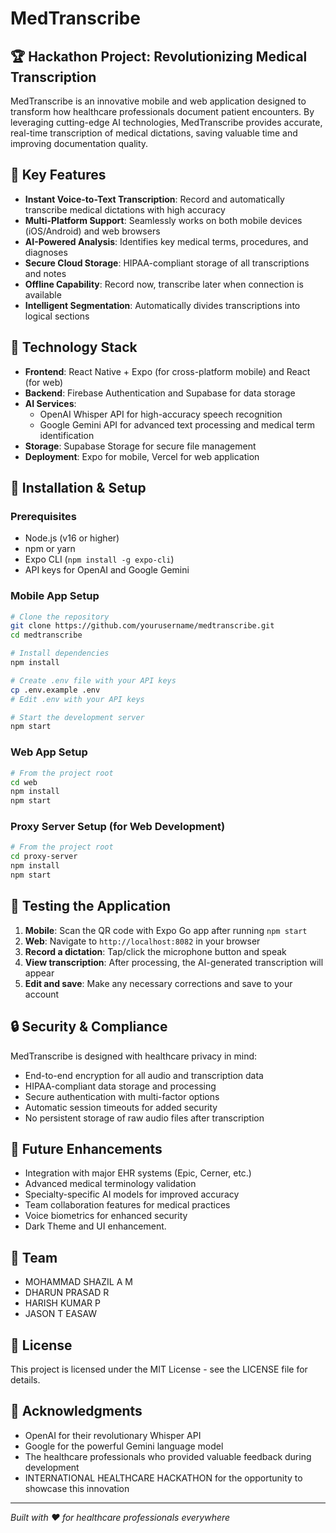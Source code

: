 # MedTranscribe

## 🏆 Hackathon Project: Revolutionizing Medical Transcription

MedTranscribe is an innovative mobile and web application designed to transform how healthcare professionals document patient encounters. By leveraging cutting-edge AI technologies, MedTranscribe provides accurate, real-time transcription of medical dictations, saving valuable time and improving documentation quality.

## 🌟 Key Features

- **Instant Voice-to-Text Transcription**: Record and automatically transcribe medical dictations with high accuracy
- **Multi-Platform Support**: Seamlessly works on both mobile devices (iOS/Android) and web browsers
- **AI-Powered Analysis**: Identifies key medical terms, procedures, and diagnoses
- **Secure Cloud Storage**: HIPAA-compliant storage of all transcriptions and notes
- **Offline Capability**: Record now, transcribe later when connection is available
- **Intelligent Segmentation**: Automatically divides transcriptions into logical sections

## 🚀 Technology Stack

- **Frontend**: React Native + Expo (for cross-platform mobile) and React (for web)
- **Backend**: Firebase Authentication and Supabase for data storage
- **AI Services**: 
  - OpenAI Whisper API for high-accuracy speech recognition
  - Google Gemini API for advanced text processing and medical term identification
- **Storage**: Supabase Storage for secure file management
- **Deployment**: Expo for mobile, Vercel for web application



## 🔧 Installation & Setup

### Prerequisites
- Node.js (v16 or higher)
- npm or yarn
- Expo CLI (`npm install -g expo-cli`)
- API keys for OpenAI and Google Gemini

### Mobile App Setup
```bash
# Clone the repository
git clone https://github.com/yourusername/medtranscribe.git
cd medtranscribe

# Install dependencies
npm install

# Create .env file with your API keys
cp .env.example .env
# Edit .env with your API keys

# Start the development server
npm start
```

### Web App Setup
```bash
# From the project root
cd web
npm install
npm start
```

### Proxy Server Setup (for Web Development)
```bash
# From the project root
cd proxy-server
npm install
npm start
```

## 🧪 Testing the Application

1. **Mobile**: Scan the QR code with Expo Go app after running `npm start`
2. **Web**: Navigate to `http://localhost:8082` in your browser
3. **Record a dictation**: Tap/click the microphone button and speak
4. **View transcription**: After processing, the AI-generated transcription will appear
5. **Edit and save**: Make any necessary corrections and save to your account

## 🔒 Security & Compliance

MedTranscribe is designed with healthcare privacy in mind:
- End-to-end encryption for all audio and transcription data
- HIPAA-compliant data storage and processing
- Secure authentication with multi-factor options
- Automatic session timeouts for added security
- No persistent storage of raw audio files after transcription

## 🔮 Future Enhancements

- Integration with major EHR systems (Epic, Cerner, etc.)
- Advanced medical terminology validation
- Specialty-specific AI models for improved accuracy
- Team collaboration features for medical practices
- Voice biometrics for enhanced security
- Dark Theme and UI enhancement.

## 👥 Team

- MOHAMMAD SHAZIL A M
- DHARUN PRASAD R 
- HARISH KUMAR P
- JASON T EASAW

## 📄 License

This project is licensed under the MIT License - see the LICENSE file for details.

## 🙏 Acknowledgments

- OpenAI for their revolutionary Whisper API
- Google for the powerful Gemini language model
- The healthcare professionals who provided valuable feedback during development
- INTERNATIONAL HEALTHCARE HACKATHON for the opportunity to showcase this innovation

---

*Built with ❤️ for healthcare professionals everywhere* 
